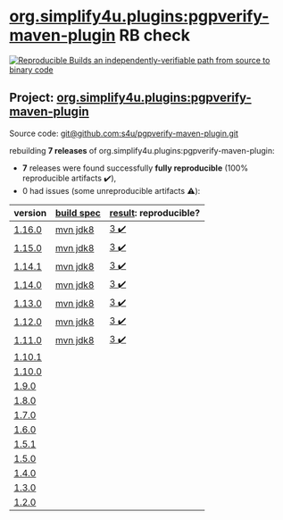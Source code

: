 [org.simplify4u.plugins:pgpverify-maven-plugin](https://search.maven.org/artifact/org.simplify4u.plugins/pgpverify-maven-plugin/) RB check
=======

[![Reproducible Builds](https://reproducible-builds.org/images/logos/rb.svg) an independently-verifiable path from source to binary code](https://reproducible-builds.org/)

## Project: [org.simplify4u.plugins:pgpverify-maven-plugin](https://search.maven.org/artifact/org.simplify4u.plugins/pgpverify-maven-plugin/)

Source code: [git@github.com:s4u/pgpverify-maven-plugin.git](git@github.com:s4u/pgpverify-maven-plugin.git)

rebuilding **7 releases** of org.simplify4u.plugins:pgpverify-maven-plugin:
- **7** releases were found successfully **fully reproducible** (100% reproducible artifacts :heavy_check_mark:),
- 0 had issues (some unreproducible artifacts :warning:):

| version | [build spec](BUILDSPEC.md) | [result](https://reproducible-builds.org/docs/jvm/): reproducible? |
| -- | --------- | ------ |
| [1.16.0](https://search.maven.org/artifact/org.simplify4u.plugins/pgpverify-maven-plugin/1.16.0/pom) | [mvn jdk8](pgpverify-maven-plugin-1.16.0.buildspec) | [3 :heavy_check_mark: ](pgpverify-maven-plugin-1.16.0.buildcompare) |
| [1.15.0](https://search.maven.org/artifact/org.simplify4u.plugins/pgpverify-maven-plugin/1.15.0/pom) | [mvn jdk8](pgpverify-maven-plugin-1.15.0.buildspec) | [3 :heavy_check_mark: ](pgpverify-maven-plugin-1.15.0.buildcompare) |
| [1.14.1](https://search.maven.org/artifact/org.simplify4u.plugins/pgpverify-maven-plugin/1.14.1/pom) | [mvn jdk8](pgpverify-maven-plugin-1.14.1.buildspec) | [3 :heavy_check_mark: ](pgpverify-maven-plugin-1.14.1.buildcompare) |
| [1.14.0](https://search.maven.org/artifact/org.simplify4u.plugins/pgpverify-maven-plugin/1.14.0/pom) | [mvn jdk8](pgpverify-maven-plugin-1.14.0.buildspec) | [3 :heavy_check_mark: ](pgpverify-maven-plugin-1.14.0.buildcompare) |
| [1.13.0](https://search.maven.org/artifact/org.simplify4u.plugins/pgpverify-maven-plugin/1.13.0/pom) | [mvn jdk8](pgpverify-maven-plugin-1.13.0.buildspec) | [3 :heavy_check_mark: ](pgpverify-maven-plugin-1.13.0.buildcompare) |
| [1.12.0](https://search.maven.org/artifact/org.simplify4u.plugins/pgpverify-maven-plugin/1.12.0/pom) | [mvn jdk8](pgpverify-maven-plugin-1.12.0.buildspec) | [3 :heavy_check_mark: ](pgpverify-maven-plugin-1.12.0.buildcompare) |
| [1.11.0](https://search.maven.org/artifact/org.simplify4u.plugins/pgpverify-maven-plugin/1.11.0/pom) | [mvn jdk8](pgpverify-maven-plugin-1.11.0.buildspec) | [3 :heavy_check_mark: ](pgpverify-maven-plugin-1.11.0.buildcompare) |
| [1.10.1](https://search.maven.org/artifact/org.simplify4u.plugins/pgpverify-maven-plugin/1.10.1/pom) | | |
| [1.10.0](https://search.maven.org/artifact/org.simplify4u.plugins/pgpverify-maven-plugin/1.10.0/pom) | | |
| [1.9.0](https://search.maven.org/artifact/org.simplify4u.plugins/pgpverify-maven-plugin/1.9.0/pom) | | |
| [1.8.0](https://search.maven.org/artifact/org.simplify4u.plugins/pgpverify-maven-plugin/1.8.0/pom) | | |
| [1.7.0](https://search.maven.org/artifact/org.simplify4u.plugins/pgpverify-maven-plugin/1.7.0/pom) | | |
| [1.6.0](https://search.maven.org/artifact/org.simplify4u.plugins/pgpverify-maven-plugin/1.6.0/pom) | | |
| [1.5.1](https://search.maven.org/artifact/org.simplify4u.plugins/pgpverify-maven-plugin/1.5.1/pom) | | |
| [1.5.0](https://search.maven.org/artifact/org.simplify4u.plugins/pgpverify-maven-plugin/1.5.0/pom) | | |
| [1.4.0](https://search.maven.org/artifact/org.simplify4u.plugins/pgpverify-maven-plugin/1.4.0/pom) | | |
| [1.3.0](https://search.maven.org/artifact/org.simplify4u.plugins/pgpverify-maven-plugin/1.3.0/pom) | | |
| [1.2.0](https://search.maven.org/artifact/org.simplify4u.plugins/pgpverify-maven-plugin/1.2.0/pom) | | |

